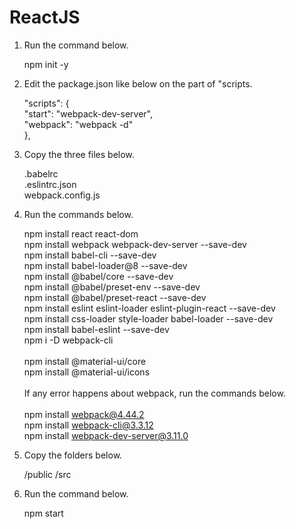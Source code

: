 # ReactJS

1. Run the command below.

   npm init -y<br>

2. Edit the package.json like below on the part of "scripts.

   "scripts": {<br>
      "start": "webpack-dev-server",<br>
      "webpack": "webpack -d"<br>
   },<br>
  
3. Copy the three files below.

   .babelrc<br>
   .eslintrc.json<br>
   webpack.config.js<br>

4. Run the commands below.

   npm install react react-dom<br>
   npm install webpack webpack-dev-server --save-dev<br>
   npm install babel-cli --save-dev<br>
   npm install babel-loader@8 --save-dev<br>
   npm install @babel/core --save-dev<br>
   npm install @babel/preset-env --save-dev<br>
   npm install @babel/preset-react --save-dev<br>
   npm install eslint eslint-loader eslint-plugin-react --save-dev<br>
   npm install css-loader style-loader babel-loader --save-dev<br>
   npm install babel-eslint --save-dev<br>
   npm i -D webpack-cli<br>
   <br>
   npm install @material-ui/core<br>
   npm install @material-ui/icons<br>
   <br>
   If any error happens about webpack, run the commands below.<br>
   <br>
   npm install webpack@4.44.2<br>
   npm install webpack-cli@3.3.12<br>
   npm install webpack-dev-server@3.11.0<br>

5. Copy the folders below.

   /public
   /src
   
6. Run the command below.

   npm start
